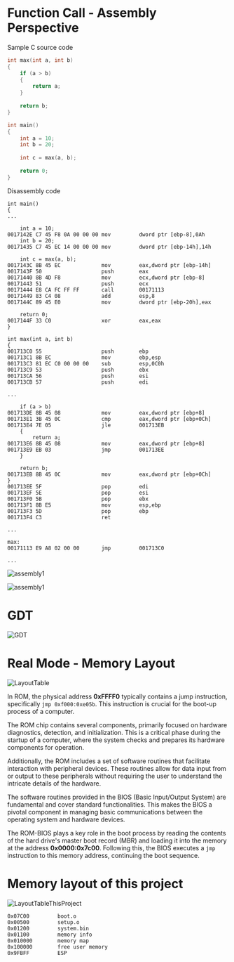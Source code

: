 # Function Call - Assembly Perspective

Sample C source code

```c
int max(int a, int b)
{
    if (a > b)
    {
        return a;
    }
    
    return b;
}

int main()
{
    int a = 10;
    int b = 20;
    
    int c = max(a, b);
    
    return 0;
}
```

Disassembly code

```text
int main()
{
...

	int a = 10;
0017142E C7 45 F8 0A 00 00 00 mov         dword ptr [ebp-8],0Ah  
	int b = 20;
00171435 C7 45 EC 14 00 00 00 mov         dword ptr [ebp-14h],14h  

	int c = max(a, b);
0017143C 8B 45 EC             mov         eax,dword ptr [ebp-14h]  
0017143F 50                   push        eax  
00171440 8B 4D F8             mov         ecx,dword ptr [ebp-8]  
00171443 51                   push        ecx  
00171444 E8 CA FC FF FF       call        00171113  
00171449 83 C4 08             add         esp,8  
0017144C 89 45 E0             mov         dword ptr [ebp-20h],eax  

	return 0;
0017144F 33 C0                xor         eax,eax  
}

int max(int a, int b)
{
001713C0 55                   push        ebp  
001713C1 8B EC                mov         ebp,esp  
001713C3 81 EC C0 00 00 00    sub         esp,0C0h  
001713C9 53                   push        ebx  
001713CA 56                   push        esi  
001713CB 57                   push        edi  

...

	if (a > b)
001713DE 8B 45 08             mov         eax,dword ptr [ebp+8]  
001713E1 3B 45 0C             cmp         eax,dword ptr [ebp+0Ch]  
001713E4 7E 05                jle         001713EB  
	{
		return a;
001713E6 8B 45 08             mov         eax,dword ptr [ebp+8]  
001713E9 EB 03                jmp         001713EE  
	}

	return b;
001713EB 8B 45 0C             mov         eax,dword ptr [ebp+0Ch]  
}
001713EE 5F                   pop         edi  
001713EF 5E                   pop         esi  
001713F0 5B                   pop         ebx  
001713F1 8B E5                mov         esp,ebp  
001713F3 5D                   pop         ebp  
001713F4 C3                   ret  

...

max:
00171113 E9 A8 02 00 00       jmp         001713C0  

...
```

![assembly1](./docs/img/os2.jpg)

![assembly1](./docs/img/os1.jpg)

# GDT

![GDT](./docs/img/os03.png)

# Real Mode - Memory Layout

![LayoutTable](./docs/img/2.png)

In ROM, the physical address **0xFFFF0** typically contains a jump instruction, specifically `jmp 0xf000:0xe05b`. This
instruction is crucial for the boot-up process of a computer.

The ROM chip contains several components, primarily focused on hardware diagnostics, detection, and initialization. This
is a critical phase during the startup of a computer, where the system checks and prepares its hardware components for
operation.

Additionally, the ROM includes a set of software routines that facilitate interaction with peripheral devices. These
routines allow for data input from or output to these peripherals without requiring the user to understand the intricate
details of the hardware.

The software routines provided in the BIOS (Basic Input/Output System) are fundamental and cover standard
functionalities. This makes the BIOS a pivotal component in managing basic communications between the operating system
and hardware devices.

The ROM-BIOS plays a key role in the boot process by reading the contents of the hard drive's master boot record (MBR)
and loading it into the memory at the address **0x0000:0x7c00**. Following this, the BIOS executes a `jmp` instruction
to this
memory address, continuing the boot sequence.

# Memory layout of this project

![LayoutTableThisProject](./docs/img/os04.png)

```text
0x07C00         boot.o
0x00500         setup.o
0x01200         system.bin
0x01100	        memory info
0x010000        memory map
0x100000        free user memory
0x9FBFF         ESP
```